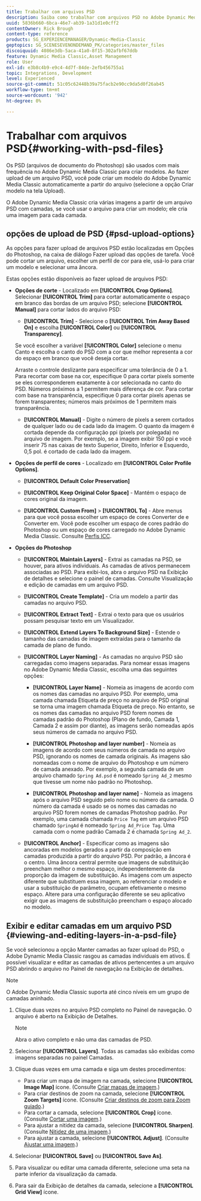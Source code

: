 ```yaml
---
title: Trabalhar com arquivos PSD
description: Saiba como trabalhar com arquivos PSD no Adobe Dynamic Media Classic.
uuid: 5836b660-6bca-46e7-ab39-1a31d1e0cff2
contentOwner: Rick Brough
content-type: reference
products: SG_EXPERIENCEMANAGER/Dynamic-Media-Classic
geptopics: SG_SCENESEVENONDEMAND_PK/categories/master_files
discoiquuid: 4086e3db-5aca-41a0-8f15-302afbf67ddb
feature: Dynamic Media Classic,Asset Management
role: User
exl-id: e3b8c4b9-e9c4-4d7f-84de-2efb456755a1
topic: Integrations, Development
level: Experienced
source-git-commit: 51c05c62448b39a75facb2e90cc9da5d0f26ab45
workflow-type: tm+mt
source-wordcount: '942'
ht-degree: 0%

---
```


# Trabalhar com arquivos PSD{#working-with-psd-files}

<!--   USED TO BE AN OPTION UNDER COLOR PROFILE OPTIONS * **Convert To sRGB (default)** - Converts to sRGB (Standard Red Green Blue). sRGB is the recommended color space for displaying images on web pages. -->

Os PSD (arquivos de documento do Photoshop) são usados com mais frequência no Adobe Dynamic Media Classic para criar modelos. Ao fazer upload de um arquivo PSD, você pode criar um modelo do Adobe Dynamic Media Classic automaticamente a partir do arquivo (selecione a opção Criar modelo na tela Upload).

O Adobe Dynamic Media Classic cria várias imagens a partir de um arquivo PSD com camadas, se você usar o arquivo para criar um modelo; ele cria uma imagem para cada camada.

## opções de upload de PSD {#psd-upload-options}

As opções para fazer upload de arquivos PSD estão localizadas em Opções do Photoshop, na caixa de diálogo Fazer upload das opções de tarefa. Você pode cortar um arquivo, escolher um perfil de cor para ele, usá-lo para criar um modelo e selecionar uma âncora.

Estas opções estão disponíveis ao fazer upload de arquivos PSD:

* **Opções de corte** - Localizado em **[!UICONTROL Crop Options]**. Selecionar **[!UICONTROL Trim]** para cortar automaticamente o espaço em branco das bordas de um arquivo PSD; selecione **[!UICONTROL Manual]** para cortar lados do arquivo PSD:

   * **[!UICONTROL Trim]** - Selecione o **[!UICONTROL Trim Away Based On]** e escolha **[!UICONTROL Color]** ou **[!UICONTROL Transparency]**.

  Se você escolher a variável **[!UICONTROL Color]** selecione o menu Canto e escolha o canto do PSD com a cor que melhor representa a cor do espaço em branco que você deseja cortar.

  Arraste o controle deslizante para especificar uma tolerância de 0 a 1. Para recortar com base na cor, especifique 0 para cortar pixels somente se eles corresponderem exatamente à cor selecionada no canto do PSD. Números próximos a 1 permitem mais diferença de cor. Para cortar com base na transparência, especifique 0 para cortar pixels apenas se forem transparentes; números mais próximos de 1 permitem mais transparência.

   * **[!UICONTROL Manual]** - Digite o número de pixels a serem cortados de qualquer lado ou de cada lado da imagem. O quanto da imagem é cortada depende da configuração ppi (pixels por polegada) no arquivo de imagem. Por exemplo, se a imagem exibir 150 ppi e você inserir 75 nas caixas de texto Superior, Direito, Inferior e Esquerdo, 0,5 pol. é cortado de cada lado da imagem.

* **Opções de perfil de cores** - Localizado em **[!UICONTROL Color Profile Options]**.

   * **[!UICONTROL Default Color Preservation]**

   * **[!UICONTROL Keep Original Color Space]** - Mantém o espaço de cores original da imagem.

   * **[!UICONTROL Custom From]** > **[!UICONTROL To]** - Abre menus para que você possa escolher um espaço de cores Converter de e Converter em. Você pode escolher um espaço de cores padrão do Photoshop ou um espaço de cores carregado no Adobe Dynamic Media Classic. Consulte [Perfis ICC](/help/using/icc-profiles.md).

* **Opções do Photoshop**

   * **[!UICONTROL Maintain Layers]** - Extrai as camadas na PSD, se houver, para ativos individuais. As camadas de ativos permanecem associadas ao PSD. Para exibi-los, abra o arquivo PSD na Exibição de detalhes e selecione o painel de camadas. Consulte Visualização e edição de camadas em um arquivo PSD.

   * **[!UICONTROL Create Template]** - Cria um modelo a partir das camadas no arquivo PSD.

   * **[!UICONTROL Extract Text]** - Extrai o texto para que os usuários possam pesquisar texto em um Visualizador.

   * **[!UICONTROL Extend Layers To Background Size]** - Estende o tamanho das camadas de imagem extraídas para o tamanho da camada de plano de fundo.

   * **[!UICONTROL Layer Naming]** - As camadas no arquivo PSD são carregadas como imagens separadas. Para nomear essas imagens no Adobe Dynamic Media Classic, escolha uma das seguintes opções:

      * **[!UICONTROL Layer Name]** - Nomeia as imagens de acordo com os nomes das camadas no arquivo PSD. Por exemplo, uma camada chamada Etiqueta de preço no arquivo de PSD original se torna uma imagem chamada Etiqueta de preço. No entanto, se os nomes das camadas no arquivo PSD forem nomes de camadas padrão do Photoshop (Plano de fundo, Camada 1, Camada 2 e assim por diante), as imagens serão nomeadas após seus números de camada no arquivo PSD. <!-- not their default layer names -->

      * **[!UICONTROL Photoshop and layer number]** - Nomeia as imagens de acordo com seus números de camada no arquivo PSD, ignorando os nomes de camada originais. As imagens são nomeadas com o nome de arquivo do Photoshop e um número de camada anexado. Por exemplo, a segunda camada de um arquivo chamado `Spring Ad.psd` é nomeado `Spring Ad_2` mesmo que tivesse um nome não padrão no Photoshop.

      * **[!UICONTROL Photoshop and layer name]** - Nomeia as imagens após o arquivo PSD seguido pelo nome ou número da camada. O número da camada é usado se os nomes das camadas no arquivo PSD forem nomes de camadas Photoshop padrão. Por exemplo, uma camada chamada `Price Tag` em um arquivo PSD chamado `SpringAd` é nomeado `Spring Ad_Price Tag`. Uma camada com o nome padrão Camada 2 é chamada `Spring Ad_2`.

   * **[!UICONTROL Anchor]** - Especificar como as imagens são ancoradas em modelos gerados a partir da composição em camadas produzida a partir do arquivo PSD. Por padrão, a âncora é o centro. Uma âncora central permite que imagens de substituição preencham melhor o mesmo espaço, independentemente da proporção da imagem de substituição. As imagens com um aspecto diferente que substituem essa imagem, ao referenciar o modelo e usar a substituição de parâmetro, ocupam efetivamente o mesmo espaço. Altere para uma configuração diferente se seu aplicativo exigir que as imagens de substituição preencham o espaço alocado no modelo.

## Exibir e editar camadas em um arquivo PSD {#viewing-and-editing-layers-in-a-psd-file}

Se você selecionou a opção Manter camadas ao fazer upload do PSD, o Adobe Dynamic Media Classic rasgou as camadas individuais em ativos. É possível visualizar e editar as camadas de ativos pertencentes a um arquivo PSD abrindo o arquivo no Painel de navegação na Exibição de detalhes.

>[!NOTE]
>
>O Adobe Dynamic Media Classic suporta até cinco níveis em um grupo de camadas aninhado.

1. Clique duas vezes no arquivo PSD completo no Painel de navegação. O arquivo é aberto na Exibição de Detalhes.

   >[!NOTE]
   >
   >Abra o ativo completo e não uma das camadas de PSD.

1. Selecionar **[!UICONTROL Layers]**. Todas as camadas são exibidas como imagens separadas no painel Camadas.
1. Clique duas vezes em uma camada e siga um destes procedimentos:

   * Para criar um mapa de imagem na camada, selecione **[!UICONTROL Image Map]** ícone. (Consulte [Criar mapas de imagem](creating-image-maps.md#creating_image_maps).)
   * Para criar destinos de zoom na camada, selecione **[!UICONTROL Zoom Targets]** ícone. (Consulte [Criar destinos de zoom para Zoom guiado](creating-zoom-targets-guided-zoom.md#creating_zoom_targets_for_guided_zoom).)
   * Para cortar a camada, selecione **[!UICONTROL Crop]** ícone. (Consulte [Cortar uma imagem](cropping-image.md#cropping_an_image).)
   * Para ajustar a nitidez da camada, selecione **[!UICONTROL Sharpen]**. (Consulte [Nitidez de uma imagem](sharpening-image.md#sharpening_an_image).)
   * Para ajustar a camada, selecione **[!UICONTROL Adjust]**. (Consulte [Ajustar uma imagem](adjusting-image.md#adjusting_an_image).)

1. Selecionar **[!UICONTROL Save]** ou **[!UICONTROL Save As]**.
1. Para visualizar ou editar uma camada diferente, selecione uma seta na parte inferior da visualização da camada.
1. Para sair da Exibição de detalhes da camada, selecione a **[!UICONTROL Grid View]** ícone.
